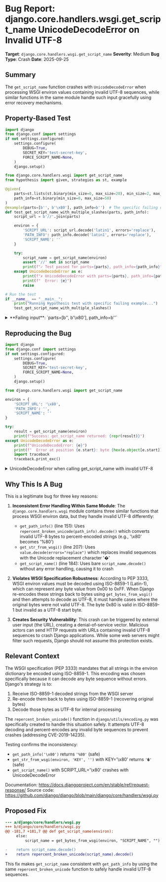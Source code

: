 # Bug Report: django.core.handlers.wsgi.get_script_name UnicodeDecodeError on Invalid UTF-8

**Target**: `django.core.handlers.wsgi.get_script_name`
**Severity**: Medium
**Bug Type**: Crash
**Date**: 2025-09-25

## Summary

The `get_script_name` function crashes with `UnicodeDecodeError` when processing WSGI environ values containing invalid UTF-8 sequences, while similar functions in the same module handle such input gracefully using error recovery mechanisms.

## Property-Based Test

```python
import django
from django.conf import settings
if not settings.configured:
    settings.configure(
        DEBUG=True,
        SECRET_KEY='test-secret-key',
        FORCE_SCRIPT_NAME=None,
    )
    django.setup()

from django.core.handlers.wsgi import get_script_name
from hypothesis import given, strategies as st, example

@given(
    parts=st.lists(st.binary(min_size=0, max_size=20), min_size=2, max_size=5),
    path_info=st.binary(min_size=0, max_size=50)
)
@example(parts=[b'', b'\x80'], path_info=b'')  # The specific failing case
def test_get_script_name_with_multiple_slashes(parts, path_info):
    script_url = b'//'.join(parts)

    environ = {
        'SCRIPT_URL': script_url.decode('latin1', errors='replace'),
        'PATH_INFO': path_info.decode('latin1', errors='replace'),
        'SCRIPT_NAME': ''
    }

    try:
        script_name = get_script_name(environ)
        assert '//' not in script_name
        print(f"✓ Test passed for parts={parts}, path_info={path_info}")
    except UnicodeDecodeError as e:
        print(f"✗ UnicodeDecodeError with parts={parts}, path_info={path_info}")
        print(f"  Error: {e}")
        raise

# Run the test
if __name__ == "__main__":
    print("Running Hypothesis test with specific failing example...")
    test_get_script_name_with_multiple_slashes()
```

<details>

<summary>
**Failing input**: `parts=[b'', b'\x80'], path_info=b''`
</summary>
```
Running Hypothesis test with specific failing example...
✗ UnicodeDecodeError with parts=[b'', b'\x80'], path_info=b''
  Error: 'utf-8' codec can't decode byte 0x80 in position 1: invalid start byte
Traceback (most recent call last):
  File "/home/npc/pbt/agentic-pbt/worker_/63/hypo.py", line 40, in <module>
    test_get_script_name_with_multiple_slashes()
    ~~~~~~~~~~~~~~~~~~~~~~~~~~~~~~~~~~~~~~~~~~^^
  File "/home/npc/pbt/agentic-pbt/worker_/63/hypo.py", line 15, in test_get_script_name_with_multiple_slashes
    parts=st.lists(st.binary(min_size=0, max_size=20), min_size=2, max_size=5),
               ^^^
  File "/home/npc/miniconda/lib/python3.13/site-packages/hypothesis/core.py", line 2062, in wrapped_test
    _raise_to_user(errors, state.settings, [], " in explicit examples")
    ~~~~~~~~~~~~~~^^^^^^^^^^^^^^^^^^^^^^^^^^^^^^^^^^^^^^^^^^^^^^^^^^^^^
  File "/home/npc/miniconda/lib/python3.13/site-packages/hypothesis/core.py", line 1613, in _raise_to_user
    raise the_error_hypothesis_found
  File "/home/npc/pbt/agentic-pbt/worker_/63/hypo.py", line 29, in test_get_script_name_with_multiple_slashes
    script_name = get_script_name(environ)
  File "/home/npc/miniconda/lib/python3.13/site-packages/django/core/handlers/wsgi.py", line 184, in get_script_name
    return script_name.decode()
           ~~~~~~~~~~~~~~~~~~^^
UnicodeDecodeError: 'utf-8' codec can't decode byte 0x80 in position 1: invalid start byte
Falsifying explicit example: test_get_script_name_with_multiple_slashes(
    parts=[b'', b'\x80'],
    path_info=b'',
)
```
</details>

## Reproducing the Bug

```python
import django
from django.conf import settings
if not settings.configured:
    settings.configure(
        DEBUG=True,
        SECRET_KEY='test-secret-key',
        FORCE_SCRIPT_NAME=None,
    )
    django.setup()

from django.core.handlers.wsgi import get_script_name

environ = {
    'SCRIPT_URL': '\x80',
    'PATH_INFO': '',
    'SCRIPT_NAME': ''
}

try:
    result = get_script_name(environ)
    print(f"Success: get_script_name returned: {repr(result)}")
except UnicodeDecodeError as e:
    print(f"UnicodeDecodeError: {e}")
    print(f"  Error at position {e.start}: byte {hex(e.object[e.start])}")
    import traceback
    traceback.print_exc()
```

<details>

<summary>
UnicodeDecodeError when calling get_script_name with invalid UTF-8
</summary>
```
Traceback (most recent call last):
  File "/home/npc/pbt/agentic-pbt/worker_/63/repo.py", line 20, in <module>
    result = get_script_name(environ)
  File "/home/npc/miniconda/lib/python3.13/site-packages/django/core/handlers/wsgi.py", line 184, in get_script_name
    return script_name.decode()
           ~~~~~~~~~~~~~~~~~~^^
UnicodeDecodeError: 'utf-8' codec can't decode byte 0x80 in position 0: invalid start byte
UnicodeDecodeError: 'utf-8' codec can't decode byte 0x80 in position 0: invalid start byte
  Error at position 0: byte 0x80
```
</details>

## Why This Is A Bug

This is a legitimate bug for three key reasons:

1. **Inconsistent Error Handling Within Same Module**: The `django.core.handlers.wsgi` module contains three similar functions that process WSGI environ data, but they handle invalid UTF-8 differently:
   - `get_path_info()` (line 151): Uses `repercent_broken_unicode(path_info).decode()` which converts invalid UTF-8 bytes to percent-encoded strings (e.g., '\x80' becomes '%80')
   - `get_str_from_wsgi()` (line 207): Uses `value.decode(errors="replace")` which replaces invalid sequences with the Unicode replacement character '�'
   - `get_script_name()` (line 184): Uses bare `script_name.decode()` without any error handling, causing it to crash

2. **Violates WSGI Specification Robustness**: According to PEP 3333, WSGI environ values must be decoded using ISO-8859-1 (Latin-1), which can represent any byte value from 0x00 to 0xFF. When Django re-encodes these strings back to bytes using `get_bytes_from_wsgi()` and then attempts to decode as UTF-8, it must handle cases where the original bytes were not valid UTF-8. The byte 0x80 is valid in ISO-8859-1 but invalid as a UTF-8 start byte.

3. **Creates Security Vulnerability**: This crash can be triggered by external user input (the URL), creating a denial-of-service vector. Malicious actors can send HTTP requests with URLs containing invalid UTF-8 sequences to crash Django applications. While some web servers might filter such requests, Django should not assume this protection exists.

## Relevant Context

The WSGI specification (PEP 3333) mandates that all strings in the environ dictionary be encoded using ISO-8859-1. This encoding was chosen specifically because it can decode any byte sequence without errors. Django's strategy is to:
1. Receive ISO-8859-1 decoded strings from the WSGI server
2. Re-encode them back to bytes using ISO-8859-1 (recovering original bytes)
3. Decode those bytes as UTF-8 for internal processing

The `repercent_broken_unicode()` function in `django/utils/encoding.py` was specifically created to handle this situation safely. It attempts UTF-8 decoding and percent-encodes any invalid byte sequences to prevent crashes (addressing CVE-2019-14235).

Testing confirms the inconsistency:
- `get_path_info('\x80')` returns `'%80'` (safe)
- `get_str_from_wsgi(environ, 'KEY', '')` with KEY='\x80' returns `'�'` (safe)
- `get_script_name()` with SCRIPT_URL='\x80' crashes with UnicodeDecodeError

Documentation: https://docs.djangoproject.com/en/stable/ref/request-response/
Source code: https://github.com/django/django/blob/main/django/core/handlers/wsgi.py

## Proposed Fix

```diff
--- a/django/core/handlers/wsgi.py
+++ b/django/core/handlers/wsgi.py
@@ -181,7 +181,7 @@ def get_script_name(environ):
     else:
         script_name = get_bytes_from_wsgi(environ, "SCRIPT_NAME", "")

-    return script_name.decode()
+    return repercent_broken_unicode(script_name).decode()
```

This fix makes `get_script_name` consistent with `get_path_info` by using the same `repercent_broken_unicode` function to safely handle invalid UTF-8 sequences.